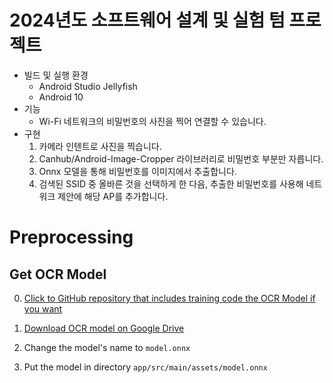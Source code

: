 # 2024년도 소프트웨어 설계 및 실험 텀 프로젝트
+ 빌드 및 실행 환경
    + Android Studio Jellyfish
    + Android 10
+ 기능
    + Wi-Fi 네트워크의 비밀번호의 사진을 찍어 연결할 수 있습니다.
+ 구현
  1. 카메라 인텐트로 사진을 찍습니다.
  2. Canhub/Android-Image-Cropper 라이브러리로 비밀번호 부분만 자릅니다.
  3. Onnx 모델을 통해 비밀번호를 이미지에서 추출합니다.
  4. 검색된 SSID 중 올바른 것을 선택하게 한 다음, 추출한 비밀번호를 사용해 네트워크 제안에 해당 AP를 추가합니다.

# Preprocessing 
## Get OCR Model
0. [Click to GitHub repository that includes training code the OCR Model if you want](https://github.com/bluelemon61/WIFI-capture-model)

1. [Download OCR model on Google Drive](https://drive.google.com/file/d/1UhUPa-_4R8eeKn1Z0iWjuMo5YEQdmjB9/view?usp=drive_link)
2. Change the model's name to `model.onnx`
3. Put the model in directory `app/src/main/assets/model.onnx`